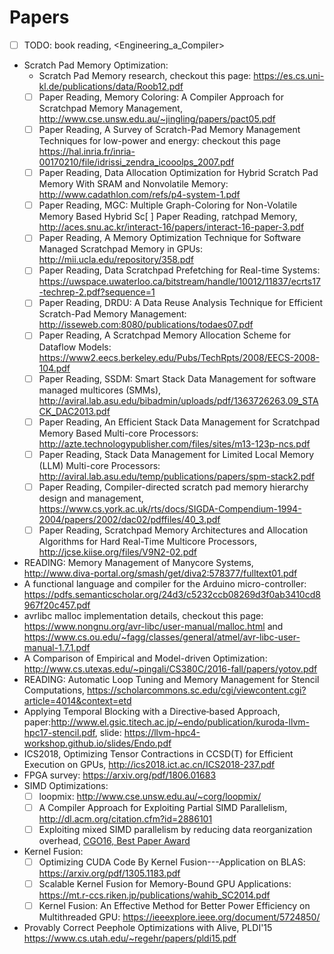 # Papers
- [ ] TODO: book reading, <Engineering_a_Compiler>
- Scratch Pad Memory Optimization:
  - Scratch Pad Memory research, checkout this page: <https://es.cs.uni-kl.de/publications/data/Roob12.pdf>
  - [ ] Paper Reading, Memory Coloring: A Compiler Approach for Scratchpad Memory Management, <http://www.cse.unsw.edu.au/~jingling/papers/pact05.pdf>
  - [ ] Paper Reading, A Survey of Scratch-Pad Memory Management Techniques for low-power and energy: checkout this page <https://hal.inria.fr/inria-00170210/file/idrissi_zendra_icooolps_2007.pdf>
  - [ ] Paper Reading, Data Allocation Optimization for Hybrid Scratch Pad Memory With SRAM and Nonvolatile Memory: <http://www.cadathlon.com/refs/p4-system-1.pdf>
  - [ ] Paper Reading, MGC: Multiple Graph-Coloring for Non-Volatile Memory Based Hybrid
  Sc[ ] Paper Reading, ratchpad Memory, <http://aces.snu.ac.kr/interact-16/papers/interact-16-paper-3.pdf>
  - [ ] Paper Reading, A Memory Optimization Technique for Software Managed Scratchpad Memory in GPUs: <http://mii.ucla.edu/repository/358.pdf>
  - [ ] Paper Reading, Data Scratchpad Prefetching for Real-time Systems: <https://uwspace.uwaterloo.ca/bitstream/handle/10012/11837/ecrts17-techrep-2.pdf?sequence=1>
  - [ ] Paper Reading, DRDU: A Data Reuse Analysis Technique for Efficient Scratch-Pad Memory Management: <http://isseweb.com:8080/publications/todaes07.pdf>
  - [ ] Paper Reading, A Scratchpad Memory Allocation Scheme for Dataflow Models: <https://www2.eecs.berkeley.edu/Pubs/TechRpts/2008/EECS-2008-104.pdf>
  - [ ] Paper Reading, SSDM: Smart Stack Data Management for software managed multicores (SMMs), <http://aviral.lab.asu.edu/bibadmin/uploads/pdf/1363726263.09_STACK_DAC2013.pdf>
  - [ ] Paper Reading, An Efficient Stack Data Management for Scratchpad Memory Based Multi-core Processors: <http://azte.technologypublisher.com/files/sites/m13-123p-ncs.pdf>
  - [ ] Paper Reading, Stack Data Management for Limited Local Memory (LLM) Multi-core Processors: <http://aviral.lab.asu.edu/temp/publications/papers/spm-stack2.pdf>
  - [ ] Paper Reading, Compiler-directed scratch pad memory hierarchy design and management, <https://www.cs.york.ac.uk/rts/docs/SIGDA-Compendium-1994-2004/papers/2002/dac02/pdffiles/40_3.pdf> 
  - [ ] Paper Reading, Scratchpad Memory Architectures and Allocation Algorithms for Hard Real-Time Multicore Processors, <http://jcse.kiise.org/files/V9N2-02.pdf>

- READING: Memory Management of Manycore Systems, <http://www.diva-portal.org/smash/get/diva2:578377/fulltext01.pdf>
- A functional language and compiler for the Arduino micro-controller: <https://pdfs.semanticscholar.org/24d3/c5232ccb08269d3f0ab3410cd8967f20c457.pdf>
- avrlibc malloc implementation details, checkout this page: <https://www.nongnu.org/avr-libc/user-manual/malloc.html> and <https://www.cs.ou.edu/~fagg/classes/general/atmel/avr-libc-user-manual-1.7.1.pdf>
- A Comparison of Empirical and Model-driven Optimization: <http://www.cs.utexas.edu/~pingali/CS380C/2016-fall/papers/yotov.pdf>
- READING: Automatic Loop Tuning and Memory Management for Stencil Computations, <https://scholarcommons.sc.edu/cgi/viewcontent.cgi?article=4014&context=etd>
- Applying Temporal Blocking with a Directive‐based Approach, paper:<http://www.el.gsic.titech.ac.jp/~endo/publication/kuroda-llvm-hpc17-stencil.pdf>, slide: <https://llvm-hpc4-workshop.github.io/slides/Endo.pdf>
- ICS2018, Optimizing Tensor Contractions in CCSD(T) for Efficient Execution on GPUs, <http://ics2018.ict.ac.cn/ICS2018-237.pdf>
- FPGA survey: <https://arxiv.org/pdf/1806.01683>
- SIMD Optimizations:
  - [ ] loopmix: <http://www.cse.unsw.edu.au/~corg/loopmix/>
  - [ ] A Compiler Approach for Exploiting Partial SIMD Parallelism, <http://dl.acm.org/citation.cfm?id=2886101>
  - [ ] Exploiting mixed SIMD parallelism by reducing data reorganization overhead, [CGO16, Best Paper Award](http://delivery.acm.org/10.1145/2860000/2854054/p59-zhou.pdf?ip=202.175.167.102&id=2854054&acc=AUTHOR-IZED&key=4D4702B0C3E38B35%2E4D4702B0C3E38B35%2E896D0D4959F561C0%2ED04282ED5F6114AF&__acm__=1532257378_6a3f98f8dc1acc020fa90ff4dafb8f5b)

- Kernel Fusion:
  - [ ] Optimizing CUDA Code By Kernel Fusion---Application on BLAS: <https://arxiv.org/pdf/1305.1183.pdf>
  - [ ] Scalable Kernel Fusion for Memory-Bound GPU Applications: <https://mt.r-ccs.riken.jp/publications/wahib_SC2014.pdf>
  - [ ] Kernel Fusion: An Effective Method for Better Power Efficiency on Multithreaded GPU: <https://ieeexplore.ieee.org/document/5724850/>
- Provably Correct Peephole Optimizations with Alive, PLDI'15 <https://www.cs.utah.edu/~regehr/papers/pldi15.pdf>
